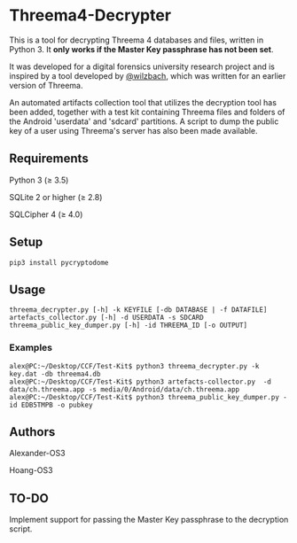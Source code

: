 # Threema4-Decrypter
This is a tool for decrypting Threema 4 databases and files, written in Python 3. It **only works if the Master Key passphrase has not been set**.

It was developed for a digital forensics university research project and is inspired by a tool  developed by [@wilzbach](https://github.com/wilzbach/threema-decrypt), which was written for an earlier version of Threema. 

An automated artifacts collection tool that utilizes the decryption tool has been added, together with a test kit containing Threema files and folders of the Android 'userdata' and 'sdcard' partitions. A script to dump the public key of a user using Threema's server has also been made available.

## Requirements
Python 3 (≥ 3.5)

SQLite 2 or higher (≥ 2.8)

SQLCipher 4 (≥ 4.0)

## Setup
```pip3 install pycryptodome```

## Usage
```
threema_decrypter.py [-h] -k KEYFILE [-db DATABASE | -f DATAFILE]
artefacts_collector.py [-h] -d USERDATA -s SDCARD
threema_public_key_dumper.py [-h] -id THREEMA_ID [-o OUTPUT]
```
### Examples
```
alex@PC:~/Desktop/CCF/Test-Kit$ python3 threema_decrypter.py -k key.dat -db threema4.db
alex@PC:~/Desktop/CCF/Test-Kit$ python3 artefacts-collector.py  -d data/ch.threema.app -s media/0/Android/data/ch.threema.app
alex@PC:~/Desktop/CCF/Test-Kit$ python3 threema_public_key_dumper.py -id EDB5TMPB -o pubkey
```

## Authors
Alexander-OS3

Hoang-OS3

## TO-DO
Implement support for passing the Master Key passphrase to the decryption script.
